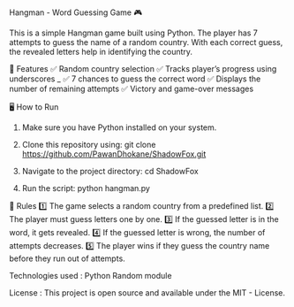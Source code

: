 Hangman - Word Guessing Game 🎮

This is a simple Hangman game built using Python. The player has 7 attempts to guess the name of a random country. With each correct guess, the revealed letters help in identifying the country.

📌 Features
✅ Random country selection
✅ Tracks player’s progress using underscores _
✅ 7 chances to guess the correct word
✅ Displays the number of remaining attempts
✅ Victory and game-over messages

🖥 How to Run
1. Make sure you have Python installed on your system.

2. Clone this repository using:
git clone https://github.com/PawanDhokane/ShadowFox.git

3. Navigate to the project directory:
cd ShadowFox

4. Run the script:
python hangman.py

📜 Rules
1️⃣ The game selects a random country from a predefined list.
2️⃣ The player must guess letters one by one.
3️⃣ If the guessed letter is in the word, it gets revealed.
4️⃣ If the guessed letter is wrong, the number of attempts decreases.
5️⃣ The player wins if they guess the country name before they run out of attempts.

Technologies used :
Python
Random module

License :
This project is open source and available under the MIT - License.
